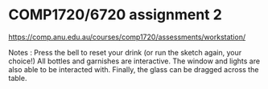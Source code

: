 # COMP1720/6720 assignment 2

https://comp.anu.edu.au/courses/comp1720/assessments/workstation/

Notes : Press the bell to reset your drink (or run the sketch again, your choice!)
All bottles and garnishes are interactive. The window and lights are also able to be interacted with. Finally, the glass can be dragged across the table. 

